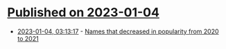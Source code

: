# [Published on 2023-01-04](index.md)

* [2023-01-04, 03:13:17](https://news.ycombinator.com/item?id=34241548) - [Names that decreased in popularity from 2020 to 2021](https://www.ssa.gov/oact/babynames/popularity_decrease.html)
